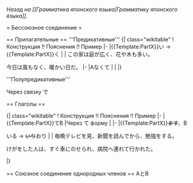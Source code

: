<i>Назад на [[Грамматика японского языка|Грамматику японского языка]].</i>

= Бессоюзное соединение =

== Прилагательные ==
'''Предикативные'''
{| class="wikitable"
! Конструкция  !! Пояснения !! Пример
|-
|{{Template:PartX}}い → {{Template:PartX}}く
|
|
この家は庭が広く、花や木も多い。

今日は風もなく、暖かい日だ。
|-
|Aなくて
|
|
|}

'''Полупредикативные''' 

Через связку で

== Глаголы == 

{| class="wikitable"
! Конструкция  !! Пояснения !! Пример
|-
|{{Template:PartX}}てB
|Через て форму
|
|-
|{{Template:PartX}}<s>ます</s>、B 

いる → <s>いり</s>おり
|
|
毎晩テレビを見、新聞を読んでから、勉強をする。

けがをした人は、すぐ車にのせられ、病院へ連れて行かれた。

|}

== Союзное соединение однородных членов ==
AとB

